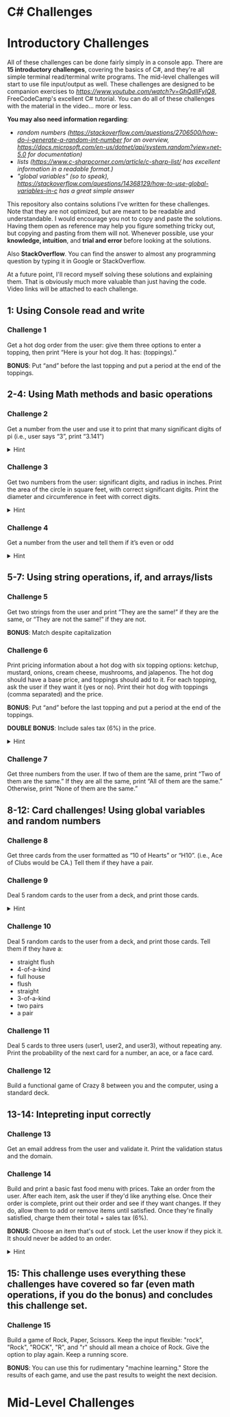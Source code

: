 # C# Challenges
# Introductory Challenges
All of these challenges can be done fairly simply in a console app. There are **15 introductory challenges**, covering the basics of C#, and they're all simple terminal read/terminal write programs. The mid-level challenges will start to use file input/output as well. These challenges are designed to be companion exercises to *https://www.youtube.com/watch?v=GhQdlIFylQ8*, FreeCodeCamp's excellent C# tutorial. You can do all of these challenges with the material in the video... more or less. 

**You may also need information regarding**:
- *random numbers (https://stackoverflow.com/questions/2706500/how-do-i-generate-a-random-int-number for an overview, https://docs.microsoft.com/en-us/dotnet/api/system.random?view=net-5.0 for documentation)*
- *lists (https://www.c-sharpcorner.com/article/c-sharp-list/ has excellent information in a readable format.)*
- *"global variables" (so to speak), https://stackoverflow.com/questions/14368129/how-to-use-global-variables-in-c has a great simple answer*

This repository also contains solutions I've written for these challenges. Note that they are not optimized, but are meant to be readable and understandable. I would encourage you not to copy and paste the solutions. Having them open as reference may help you figure something tricky out, but copying and pasting from them will not. Whenever possible, use your **knowledge, intuition**, and **trial and error** before looking at the solutions. 

Also **StackOverflow**. You can find the answer to almost any programming question by typing it in Google or StackOverflow.

At a future point, I'll record myself solving these solutions and explaining them. That is obviously much more valuable than just having the code. Video links will be attached to each challenge. 

## 1: Using Console read and write
### Challenge 1
Get a hot dog order from the user: give them three options to enter a topping, then print “Here is your hot dog. It has: (toppings).”

**BONUS**: Put “and” before the last topping and put a period at the end of the toppings.

## 2-4: Using Math methods and basic operations
### Challenge 2
Get a number from the user and use it to print that many significant digits of pi (i.e., user says “3”, print “3.141”)
<details>
  <summary>Hint</summary>
  
HINT: Pi ~= 355/113, but there's a more precise constant in Math.Pi
</details>

### Challenge 3
Get two numbers from the user: significant digits, and radius in inches. Print the area of the circle in square feet, with correct significant digits. Print the diameter and circumference in feet with correct digits.
<details>
  <summary>Hint</summary>
  
HINT: 1 foot = 12 inches. 1 square foot = 12 * 12 square inches 
</details>

### Challenge 4
Get a number from the user and tell them if it’s even or odd
<details>
  <summary>Hint</summary>
  
HINT: Don’t forget about the modulo operator
</details>

## 5-7: Using string operations, if, and arrays/lists
### Challenge 5
Get two strings from the user and print “They are the same!” if they are the same, or “They are not the same!” if they are not.

**BONUS**: Match despite capitalization

### Challenge 6
Print pricing information about a hot dog with six topping options: ketchup, mustard, onions, cream cheese, mushrooms, and jalapenos. The hot dog should have a base price, and toppings should add to it. For each topping, ask the user if they want it (yes or no). Print their hot dog with toppings (comma separated) and the price. 

**BONUS**: Put “and” before the last topping and put a period at the end of the toppings.

**DOUBLE BONUS**: Include sales tax (6%) in the price. 

<details>
  <summary>Hint</summary>
  
HINT: This may be easier with a list. See https://www.c-sharpcorner.com/article/c-sharp-list/
</details>

### Challenge 7
Get three numbers from the user. If two of them are the same, print “Two of them are the same.” If they are all the same, print “All of them are the same.” Otherwise, print “None of them are the same.”

## 8-12: Card challenges! Using global variables and random numbers
### Challenge 8
Get three cards from the user formatted as “10 of Hearts” or “H10”. (i.e., Ace of Clubs would be CA.) Tell them if they have a pair.

### Challenge 9
Deal 5 random cards to the user from a deck, and print those cards. 
<details>
  <summary>Hint</summary>
  
Use global variables to keep track of which cards are in play. Look at the solution for an example.
</details>

### Challenge 10
Deal 5 random cards to the user from a deck, and print those cards. Tell them if they have a:
- straight flush
- 4-of-a-kind
- full house
- flush
- straight
- 3-of-a-kind
- two pairs
- a pair

### Challenge 11
Deal 5 cards to three users (user1, user2, and user3), without repeating any. Print the probability of the next card for a number, an ace, or a face card.

### Challenge 12
Build a functional game of Crazy 8 between you and the computer, using a standard deck. 

## 13-14: Intepreting input correctly
### Challenge 13
Get an email address from the user and validate it. Print the validation status and the domain.

### Challenge 14
Build and print a basic fast food menu with prices. Take an order from the user. After each item, ask the user if they'd like anything else. Once their order is complete, print out their order and see if they want changes. If they do, allow them to add or remove items until satisfied. Once they're finally satisfied, charge them their total + sales tax (6%). 

**BONUS**: Choose an item that's out of stock. Let the user know if they pick it. It should never be added to an order.
<details>
  <summary>Hint</summary>
  
HINT: If you've done challenge #6, you've done at least half of this already. Don't be afraid to re-use code! 
</details>

## 15: This challenge uses everything these challenges have covered so far (even math operations, if you do the bonus) and concludes this challenge set.
### Challenge 15
Build a game of Rock, Paper, Scissors. Keep the input flexible: "rock", "Rock", "ROCK", "R", and "r" should all mean a choice of Rock. Give the option to play again. Keep a running score.

**BONUS**: You can use this for rudimentary "machine learning." Store the results of each game, and use the past results to weight the next decision. 

# Mid-Level Challenges
